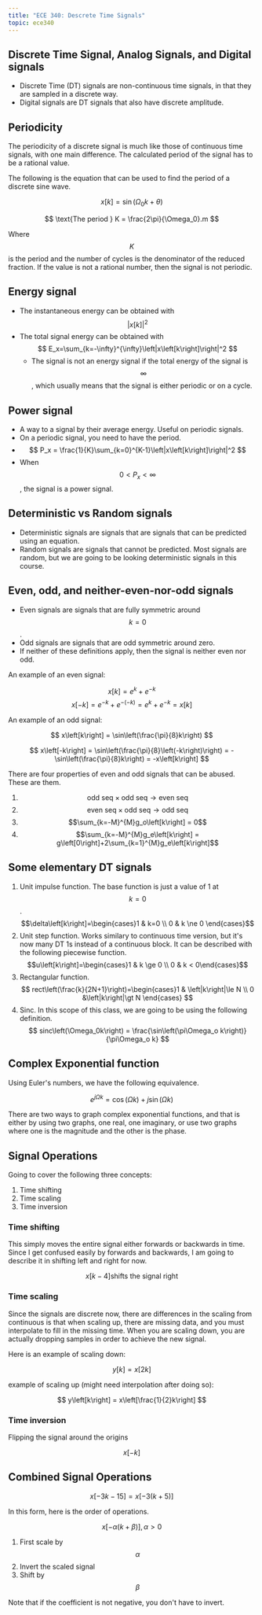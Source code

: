 ```yaml
---
title: "ECE 340: Descrete Time Signals"
topic: ece340
---
```


## Discrete Time Signal, Analog Signals, and Digital signals

- Discrete Time (DT) signals are non-continuous time signals, in that they are sampled in a discrete way.
- Digital signals are DT signals that also have discrete amplitude.

## Periodicity

The periodicity of a discrete signal is much like those of continuous time signals, with one main difference. The calculated period of the signal has to be a rational value.

The following is the equation that can be used to find the period of a discrete sine wave.

$$
x\left[k\right] = \sin\left(\Omega_0k+\theta\right)
$$

$$
\text{The period } K = \frac{2\pi}{\Omega_0}.m
$$

Where $$K$$ is the period and the number of cycles is the denominator of the reduced fraction. If the value is not a rational number, then the signal is not periodic.

## Energy signal

- The instantaneous energy can be obtained with $$ \left|x\left[k\right]\right|^2 $$
- The total signal energy can be obtained with
$$
E_x=\sum_{k=-\infty}^{\infty}\left|x\left[k\right]\right|^2
$$
  - The signal is not an energy signal if the total energy of the signal is $$\infty$$, which usually means that the signal is either periodic or on a cycle.

## Power signal

- A way to a signal by their average energy. Useful on periodic signals.
- On a periodic signal, you need to have the period.
- $$ P_x = \frac{1}{K}\sum_{k=0}^{K-1}\left|x\left[k\right]\right|^2 $$
- When $$0 < P_x < \infty$$, the signal is a power signal.

## Deterministic vs Random signals

- Deterministic signals are signals that are signals that can be predicted using an equation.
- Random signals are signals that cannot be predicted. Most signals are random, but we are going to be looking deterministic signals in this course.

## Even, odd, and neither-even-nor-odd signals

- Even signals are signals that are fully symmetric around $$k=0$$.
- Odd signals are signals that are odd symmetric around zero.
- If neither of these definitions apply, then the signal is neither even nor odd.

An example of an even signal:

$$
x\left[k\right] = e^k+e^{-k}
$$
$$
x\left[-k\right] = e^{-k}+e^{-\left(-k\right) } = e^k+e^{-k} = x\left[k\right]
$$

An example of an odd signal:

$$
x\left[k\right] = \sin\left(\frac{\pi}{8}k\right)
$$

$$
x\left[-k\right] = \sin\left(\frac{\pi}{8}\left(-k\right)\right) = -\sin\left(\frac{\pi}{8}k\right) = -x\left[k\right]
$$

There are four properties of even and odd signals that can be abused. These are them.

1. $$\text{odd seq} \times \text{odd seq} \longrightarrow \text{even seq}$$
2. $$\text{even seq} \times \text{odd seq} \longrightarrow \text{odd seq}$$
3. $$\sum_{k=-M}^{M}g_o\left[k\right] = 0$$
4. $$\sum_{k=-M}^{M}g_e\left[k\right] = g\left[0\right]+2\sum_{k=1}^{M}g_e\left[k\right]$$

## Some elementary DT signals

1. Unit impulse function. The base function is just a value of 1 at $$k=0$$. $$\delta\left[k\right]=\begin{cases}1 & k=0 \\
0 & k \ne 0
\end{cases}$$
2. Unit step function. Works similary to continuous time version, but it's now many DT 1s instead of a continuous block. It can be described with the following piecewise function. $$u\left[k\right]=\begin{cases}1 & k \ge 0 \\
0 & k < 0\end{cases}$$
3. Rectangular function. $$ rect\left(\frac{k}{2N+1}\right)=\begin{cases}1 & \left|k\right|\le N \\
0 &\left|k\right|\gt N \end{cases} $$
4. Sinc. In this scope of this class, we are going to be using the following definition. $$ sinc\left(\Omega_0k\right) = \frac{\sin\left(\pi\Omega_o k\right)}{\pi\Omega_o k} $$

## Complex Exponential function

Using Euler's numbers, we have the following equivalence.

$$
e^{j\Omega k} = \cos\left(\Omega k\right) + j \sin\left(\Omega k\right)
$$

There are two ways to graph complex exponential functions, and that is either by using two graphs, one real, one imaginary, or use two graphs where one is the magnitude and the other is the phase.

## Signal Operations

Going to cover the following three concepts:

1. Time shifting
2. Time scaling
3. Time inversion

### Time shifting

This simply moves the entire signal either forwards or backwards in time. Since I get confused easily by forwards and backwards, I am going to describe it in shifting left and right for now.

$$
x\left[k-4\right] \text{shifts the signal right}
$$

### Time scaling

Since the signals are discrete now, there are differences in the scaling from continuous is that when scaling up, there are missing data, and you must interpolate to fill in the missing time. When you are scaling down, you are actually dropping samples in order to achieve the new signal.

Here is an example of scaling down:

$$
y\left[k\right] = x\left[2k\right]
$$

example of scaling up (might need interpolation after doing so):

$$
y\left[k\right] = x\left[\frac{1}{2}k\right]
$$

### Time inversion

Flipping the signal around the origins

$$
x\left[-k\right]
$$

## Combined Signal Operations

$$
x\left[-3k-15\right] = x\left[-3\left(k+5\right)\right]
$$

In this form, here is the order of operations.

$$
x\left[-\alpha\left(k+\beta\right)\right], \alpha > 0
$$

1. First scale by $$\alpha$$
2. Invert the scaled signal
3. Shift by $$\beta$$

Note that if the coefficient is not negative, you don't have to invert.
